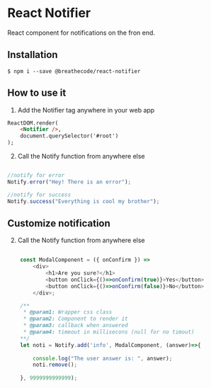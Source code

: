 # React Notifier

React component for notifications on the fron end.

## Installation

```
$ npm i --save @breathecode/react-notifier
```

## How to use it

1) Add the Notifier tag anywhere in your web app
```html
ReactDOM.render(
    <Notifier />,
    document.querySelector('#root')
);
```
2) Call the Notify function from anywhere else
```js

//notify for error
Notify.error("Hey! There is an error");

//notify for success
Notify.success("Everything is cool my brother");
```

## Customize notification

2) Call the Notify function from anywhere else
```js
    
    const ModalComponent = ({ onConfirm }) => 
        <div>
            <h1>Are you sure?</h1>
            <button onClick={()=>onConfirm(true)}>Yes</button>
            <button onClick={()=>onConfirm(false)}>No</button>
        </div>;

    /**
     * @param1: Wrapper css class 
     * @param2: Component to render it
     * @param3: callback when answered
     * @param4: timeout in millisecons (null for no timout)
    **/
    let noti = Notify.add('info', ModalComponent, (answer)=>{
        
        console.log("The user answer is: ", answer);
        noti.remove();
        
    }, 9999999999999);
```